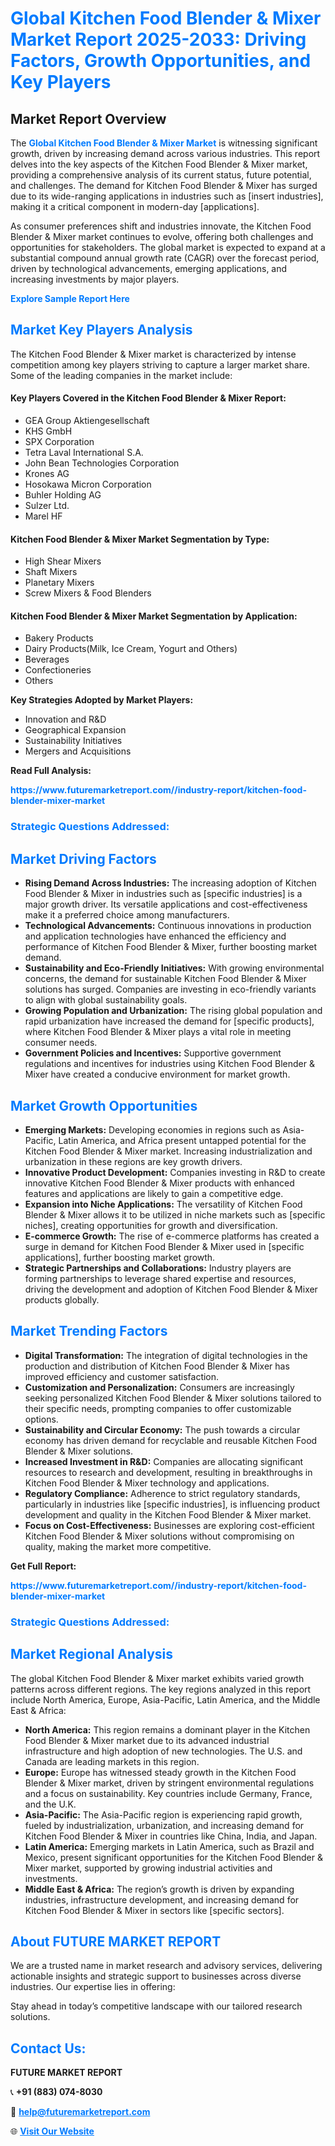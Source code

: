 <h1 style="color: #007BFF;">Global Kitchen Food Blender & Mixer Market Report 2025-2033: Driving Factors, Growth Opportunities, and Key Players</h1>

<section id="overview">
<h2>Market Report Overview</h2>
<p>The <a href="https://www.futuremarketreport.com//industry-report/kitchen-food-blender-mixer-market" style="color: #007BFF; text-decoration: none;"><strong>Global Kitchen Food Blender & Mixer Market</strong></a> is witnessing significant growth, driven by increasing demand across various industries. This report delves into the key aspects of the Kitchen Food Blender & Mixer market, providing a comprehensive analysis of its current status, future potential, and challenges. The demand for Kitchen Food Blender & Mixer has surged due to its wide-ranging applications in industries such as [insert industries], making it a critical component in modern-day [applications].</p>
<p>As consumer preferences shift and industries innovate, the Kitchen Food Blender & Mixer market continues to evolve, offering both challenges and opportunities for stakeholders. The global market is expected to expand at a substantial compound annual growth rate (CAGR) over the forecast period, driven by technological advancements, emerging applications, and increasing investments by major players.</p>
</section>

<section id="overview">
<p><a href="https://www.futuremarketreport.com//request-sample/reportId=75369" style="color: #007BFF; text-decoration: none;"><strong>Explore Sample Report Here</strong></a></p>
</section>

<section id="key-players">
<h2 style="color: #007BFF;">Market Key Players Analysis</h2>
<p>The Kitchen Food Blender & Mixer market is characterized by intense competition among key players striving to capture a larger market share. Some of the leading companies in the market include:</p>
<h4>Key Players Covered in the Kitchen Food Blender & Mixer Report:</h4>
<ul><li>GEA Group Aktiengesellschaft</li><li>KHS GmbH</li><li>SPX Corporation</li><li>Tetra Laval International S.A.</li><li>John Bean Technologies Corporation</li><li>Krones AG</li><li>Hosokawa Micron Corporation</li><li>Buhler Holding AG</li><li>Sulzer Ltd.</li><li>Marel HF</li></ul>
<h4>Kitchen Food Blender & Mixer Market Segmentation by Type:</h4>
<ul><li>High Shear Mixers</li><li>Shaft Mixers</li><li>Planetary Mixers</li><li>Screw Mixers &amp; Food Blenders</li></ul>

<h4>Kitchen Food Blender & Mixer Market Segmentation by Application:</h4>
<ul><li>Bakery Products</li><li>Dairy Products(Milk, Ice Cream, Yogurt and Others)</li><li>Beverages</li><li>Confectioneries</li><li>Others</li></ul>
<p><strong>Key Strategies Adopted by Market Players:</strong></p>
<ul>
<li>Innovation and R&D</li>
<li>Geographical Expansion</li>
<li>Sustainability Initiatives</li>
<li>Mergers and Acquisitions</li>
</ul>
</section>

<section>
<p><strong>Read Full Analysis: </strong></p><a href="https://www.futuremarketreport.com//industry-report/kitchen-food-blender-mixer-market" style="color: #007BFF; text-decoration: none;"><strong>https://www.futuremarketreport.com//industry-report/kitchen-food-blender-mixer-market</strong></a>
<h3 style="color: #007BFF;">Strategic Questions Addressed:</h3>
</section>

<section id="driving-factors">
<h2 style="color: #007BFF;">Market Driving Factors</h2>
<ul>
<li><strong>Rising Demand Across Industries:</strong> The increasing adoption of Kitchen Food Blender & Mixer in industries such as [specific industries] is a major growth driver. Its versatile applications and cost-effectiveness make it a preferred choice among manufacturers.</li>
<li><strong>Technological Advancements:</strong> Continuous innovations in production and application technologies have enhanced the efficiency and performance of Kitchen Food Blender & Mixer, further boosting market demand.</li>
<li><strong>Sustainability and Eco-Friendly Initiatives:</strong> With growing environmental concerns, the demand for sustainable Kitchen Food Blender & Mixer solutions has surged. Companies are investing in eco-friendly variants to align with global sustainability goals.</li>
<li><strong>Growing Population and Urbanization:</strong> The rising global population and rapid urbanization have increased the demand for [specific products], where Kitchen Food Blender & Mixer plays a vital role in meeting consumer needs.</li>
<li><strong>Government Policies and Incentives:</strong> Supportive government regulations and incentives for industries using Kitchen Food Blender & Mixer have created a conducive environment for market growth.</li>
</ul>
</section>

<section id="growth-opportunities">
<h2 style="color: #007BFF;">Market Growth Opportunities</h2>
<ul>
<li><strong>Emerging Markets:</strong> Developing economies in regions such as Asia-Pacific, Latin America, and Africa present untapped potential for the Kitchen Food Blender & Mixer market. Increasing industrialization and urbanization in these regions are key growth drivers.</li>
<li><strong>Innovative Product Development:</strong> Companies investing in R&D to create innovative Kitchen Food Blender & Mixer products with enhanced features and applications are likely to gain a competitive edge.</li>
<li><strong>Expansion into Niche Applications:</strong> The versatility of Kitchen Food Blender & Mixer allows it to be utilized in niche markets such as [specific niches], creating opportunities for growth and diversification.</li>
<li><strong>E-commerce Growth:</strong> The rise of e-commerce platforms has created a surge in demand for Kitchen Food Blender & Mixer used in [specific applications], further boosting market growth.</li>
<li><strong>Strategic Partnerships and Collaborations:</strong> Industry players are forming partnerships to leverage shared expertise and resources, driving the development and adoption of Kitchen Food Blender & Mixer products globally.</li>
</ul>
</section>

<section id="trending-factors">
<h2 style="color: #007BFF;">Market Trending Factors</h2>
<ul>
<li><strong>Digital Transformation:</strong> The integration of digital technologies in the production and distribution of Kitchen Food Blender & Mixer has improved efficiency and customer satisfaction.</li>
<li><strong>Customization and Personalization:</strong> Consumers are increasingly seeking personalized Kitchen Food Blender & Mixer solutions tailored to their specific needs, prompting companies to offer customizable options.</li>
<li><strong>Sustainability and Circular Economy:</strong> The push towards a circular economy has driven demand for recyclable and reusable Kitchen Food Blender & Mixer solutions.</li>
<li><strong>Increased Investment in R&D:</strong> Companies are allocating significant resources to research and development, resulting in breakthroughs in Kitchen Food Blender & Mixer technology and applications.</li>
<li><strong>Regulatory Compliance:</strong> Adherence to strict regulatory standards, particularly in industries like [specific industries], is influencing product development and quality in the Kitchen Food Blender & Mixer market.</li>
<li><strong>Focus on Cost-Effectiveness:</strong> Businesses are exploring cost-efficient Kitchen Food Blender & Mixer solutions without compromising on quality, making the market more competitive.</li>
</ul>
</section>

<section>
<p><strong>Get Full Report: </strong></p><a href="https://www.futuremarketreport.com//industry-report/kitchen-food-blender-mixer-market" style="color: #007BFF; text-decoration: none;"><strong>https://www.futuremarketreport.com//industry-report/kitchen-food-blender-mixer-market</strong></a>
<h3 style="color: #007BFF;">Strategic Questions Addressed:</h3>
</section>


<section id="regional-analysis">
<h2 style="color: #007BFF;">Market Regional Analysis</h2>
<p>The global Kitchen Food Blender & Mixer market exhibits varied growth patterns across different regions. The key regions analyzed in this report include North America, Europe, Asia-Pacific, Latin America, and the Middle East & Africa:</p>
<ul>
<li><strong>North America:</strong> This region remains a dominant player in the Kitchen Food Blender & Mixer market due to its advanced industrial infrastructure and high adoption of new technologies. The U.S. and Canada are leading markets in this region.</li>
<li><strong>Europe:</strong> Europe has witnessed steady growth in the Kitchen Food Blender & Mixer market, driven by stringent environmental regulations and a focus on sustainability. Key countries include Germany, France, and the U.K.</li>
<li><strong>Asia-Pacific:</strong> The Asia-Pacific region is experiencing rapid growth, fueled by industrialization, urbanization, and increasing demand for Kitchen Food Blender & Mixer in countries like China, India, and Japan.</li>
<li><strong>Latin America:</strong> Emerging markets in Latin America, such as Brazil and Mexico, present significant opportunities for the Kitchen Food Blender & Mixer market, supported by growing industrial activities and investments.</li>
<li><strong>Middle East & Africa:</strong> The region’s growth is driven by expanding industries, infrastructure development, and increasing demand for Kitchen Food Blender & Mixer in sectors like [specific sectors].</li>
</ul>
</section>

<footer>
<h2 style="color: #007BFF;">About FUTURE MARKET REPORT</h2>
<p>We are a trusted name in market research and advisory services, delivering actionable insights and strategic support to businesses across diverse industries. Our expertise lies in offering:</p>

<p>Stay ahead in today’s competitive landscape with our tailored research solutions.</p>

<h2 style="color: #007BFF;">Contact Us:</h2>
<p><strong>FUTURE MARKET REPORT</strong></p>
<p>📞 <strong>+91 (883) 074-8030</strong></p>
<p>📧 <strong><a href="mailto:help@futuremarketreport.com" style="color: #007BFF;">help@futuremarketreport.com</a></strong></p>
<p>🌐 <strong><a href="https://www.futuremarketreport.com/" style="color: #007BFF;">Visit Our Website</a></strong></p>
</footer>